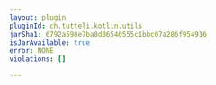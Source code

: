 ```yaml
---
layout: plugin
pluginId: ch.tutteli.kotlin.utils
jarSha1: 6792a598e7ba8d86540555c1bbc07a286f954916
isJarAvailable: true
error: NONE
violations: []

---
```

